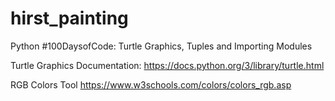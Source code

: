 # hirst_painting
 Python #100DaysofCode: Turtle Graphics, Tuples and Importing Modules

Turtle Graphics Documentation:
https://docs.python.org/3/library/turtle.html

RGB Colors Tool
https://www.w3schools.com/colors/colors_rgb.asp